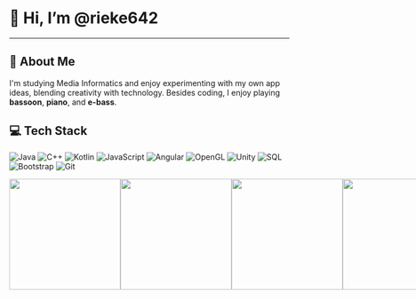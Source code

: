 # 🦭 Hi, I’m @rieke642

---

## 👀 About Me
I'm studying Media Informatics and enjoy experimenting with my own app ideas, blending creativity with technology.
Besides coding, I enjoy playing **bassoon**, **piano**, and **e-bass**.

## 💻 Tech Stack
![Java](https://img.shields.io/badge/Java-%23ED8B00.svg?style=for-the-badge&logo=openjdk&logoColor=white)
![C++](https://img.shields.io/badge/C++-%2300599C.svg?style=for-the-badge&logo=c%2B%2B&logoColor=white)
![Kotlin](https://img.shields.io/badge/Kotlin-%230095D5.svg?style=for-the-badge&logo=kotlin&logoColor=white)
![JavaScript](https://img.shields.io/badge/JavaScript-%23F7DF1E.svg?style=for-the-badge&logo=javascript&logoColor=black)
![Angular](https://img.shields.io/badge/Angular-%23DD0031.svg?style=for-the-badge&logo=angular&logoColor=white)
![OpenGL](https://img.shields.io/badge/OpenGL-5586A4?style=for-the-badge&logo=opengl&logoColor=white)
![Unity](https://img.shields.io/badge/Unity-%23000000.svg?style=for-the-badge&logo=unity&logoColor=white)
![SQL](https://img.shields.io/badge/SQL-%234F5B93.svg?style=for-the-badge&logo=mysql&logoColor=white)
![Bootstrap](https://img.shields.io/badge/Bootstrap-%238A32B9.svg?style=for-the-badge&logo=bootstrap&logoColor=white)
![Git](https://img.shields.io/badge/Git-%23F05033.svg?style=for-the-badge&logo=git&logoColor=white)

<div style="display: flex; justify-content: space-between;">
    <img src="https://media2.giphy.com/media/v1.Y2lkPTc5MGI3NjExeW8zenEwZnN3bXNkYnQ0MnlhbXJtNzNudHpmZTg3ZzY0ZGF3eGFqbSZlcD12MV9pbnRlcm5hbF9naWZfYnlfaWQmY3Q9Zw/NVQ9qp42uN13oog0nI/giphy.webp" height="200" />
    <img src="https://media3.giphy.com/media/v1.Y2lkPTc5MGI3NjExZjJzNGRwNW05cDRjejA0cTJhY3NiemxoeThwd2E1dGYwNjdtZWs2eCZlcD12MV9pbnRlcm5hbF9naWZfYnlfaWQmY3Q9Zw/H3CViADSOAHdK/giphy.webp" height="200" />
    <img src="https://media2.giphy.com/media/v1.Y2lkPTc5MGI3NjExNmZlNDdtbTU1dmgyaGticXo5NXp1MHYxNHBlb2tiMG9semUxYTY1dyZlcD12MV9pbnRlcm5hbF9naWZfYnlfaWQmY3Q9Zw/s0k30jjI04THq/giphy.webp" height="200" />
    <img src="https://media4.giphy.com/media/v1.Y2lkPTc5MGI3NjExOXlzenFzeDR6a3BrN3dvZ3lucms0dTA1dHR6aTc5cHFiNGc1MWdiayZlcD12MV9pbnRlcm5hbF9naWZfYnlfaWQmY3Q9Zw/Px7FQJqhWTGaA/giphy.webp" height="200" />
</div>

